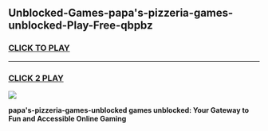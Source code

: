 
## Unblocked-Games-papa's-pizzeria-games-unblocked-Play-Free-qbpbz
<h3>
<a href="https://premium76.site?title=papa's-pizzeria-games-unblocked&ref=23A">CLICK TO PLAY</a></h3>
<hr>

<h3>
<a href="https://premium76.site?title=papa's-pizzeria-games-unblocked&ref=23A">CLICK 2 PLAY</a>
  
</h3>

<a href="https://premium76.site?title=papa's-pizzeria-games-unblocked&ref=23A"><img src="https://clearcache.store/games.png"></a>


**papa's-pizzeria-games-unblocked games unblocked: Your Gateway to Fun and Accessible Online Gaming**
